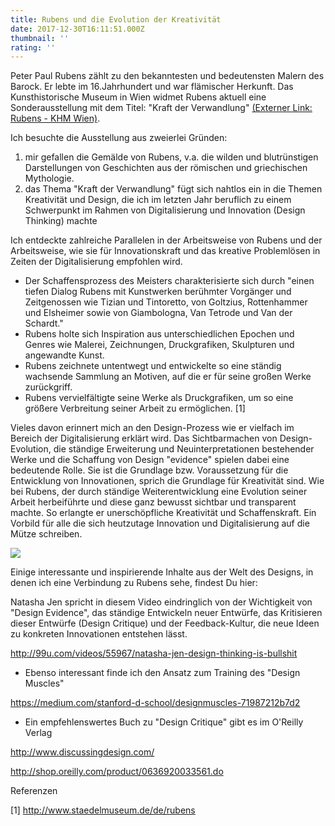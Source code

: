 ```yaml
---
title: Rubens und die Evolution der Kreativität
date: 2017-12-30T16:11:51.000Z
thumbnail: ''
rating: ''
---
```

Peter Paul Rubens zählt zu den bekanntesten und bedeutensten Malern des Barock. Er lebte im 16.Jahrhundert und war flämischer Herkunft. Das Kunsthistorische Museum in Wien widmet Rubens aktuell eine Sonderausstellung mit dem Titel: "Kraft der Verwandlung" <!--more-->  [(Externer Link: Rubens - KHM Wien)](https://www.khm.at/rubens2017/).

Ich besuchte die Ausstellung aus zweierlei Gründen:

1. mir gefallen die Gemälde von Rubens, v.a. die wilden und blutrünstigen Darstellungen von Geschichten aus der römischen und griechischen Mythologie.
2. das Thema "Kraft der Verwandlung" fügt sich nahtlos ein in die Themen Kreativität und Design, die ich im letzten Jahr beruflich zu einem Schwerpunkt im Rahmen von Digitalisierung und Innovation (Design Thinking) machte

Ich entdeckte zahlreiche Parallelen in der Arbeitsweise von Rubens und der Arbeitsweise, wie sie für Innovationskraft und das kreative Problemlösen in Zeiten der Digitalisierung empfohlen wird.

* Der Schaffensprozess des Meisters charakterisierte sich durch "einen tiefen Dialog Rubens mit Kunstwerken berühmter Vorgänger und Zeitgenossen wie Tizian und Tintoretto, von Goltzius, Rottenhammer und Elsheimer sowie von Giambologna, Van Tetrode und Van der Schardt."
* Rubens holte sich Inspiration aus unterschiedlichen Epochen und Genres wie Malerei, Zeichnungen, Druckgrafiken, Skulpturen und angewandte Kunst.
* Rubens zeichnete untentwegt und entwickelte so eine ständig wachsende Sammlung an Motiven, auf die er für seine großen Werke zurückgriff.
* Rubens vervielfältigte seine Werke als Druckgrafiken, um so eine größere Verbreitung seiner Arbeit zu ermöglichen. \[1]

Vieles davon erinnert mich an den Design-Prozess wie er vielfach im Bereich der Digitalisierung erklärt wird. Das Sichtbarmachen von Design-Evolution, die ständige Erweiterung und Neuinterpretationen bestehender Werke  und die Schaffung von Design "evidence" spielen dabei eine bedeutende Rolle. Sie ist die Grundlage bzw. Voraussetzung für die Entwicklung von Innovationen, sprich die Grundlage für Kreativität sind. Wie bei Rubens, der durch ständige Weiterentwicklung eine Evolution seiner Arbeit herbeiführte und diese ganz bewusst sichtbar und transparent machte. So erlangte er unerschöpfliche Kreativität und Schaffenskraft. Ein Vorbild für alle die sich heutzutage Innovation und Digitalisierung auf die Mütze schreiben.



![](/images/uploads/eremitage_presse.jpg)

Einige interessante und inspirierende Inhalte aus der Welt des Designs, in denen ich eine Verbindung zu Rubens sehe, findest Du hier: 

Natasha Jen spricht in diesem Video eindringlich von der Wichtigkeit von "Design Evidence", das ständige Entwickeln neuer Entwürfe, das Kritisieren dieser Entwürfe (Design Critique) und der Feedback-Kultur, die neue Ideen zu konkreten Innovationen entstehen lässt. 

<http://99u.com/videos/55967/natasha-jen-design-thinking-is-bullshit>

* Ebenso interessant finde ich den Ansatz zum Training des "Design Muscles"

<https://medium.com/stanford-d-school/designmuscles-71987212b7d2> 

* Ein empfehlenswertes Buch zu "Design Critique" gibt es im O'Reilly Verlag

<http://www.discussingdesign.com/>

<http://shop.oreilly.com/product/0636920033561.do>

Referenzen

\[1] http://www.staedelmuseum.de/de/rubens
